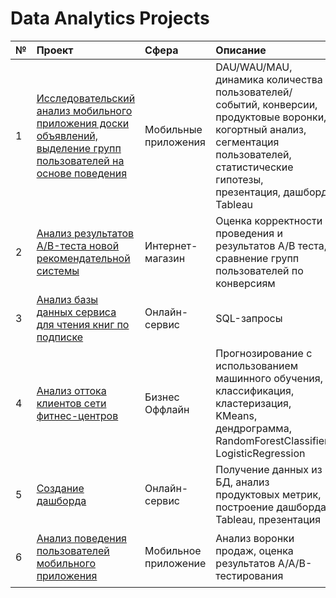 # Data Analytics Projects

| № | Проект | Сфера | Описание | Библиотеки | 
| :-------- | :-------- | :-------- | :-------- | :-------- | 
| 1 | [Исследовательский анализ мобильного приложения доски объявлений, выделение групп пользователей на основе поведения](https://github.com/jj-itmo/ya-practicum/tree/main/apps_final) | Мобильные приложения | DAU/WAU/MAU, динамика количества пользователей/событий, конверсии, продуктовые воронки, когортный анализ, сегментация пользователей, статистические гипотезы, презентация, дашборд Tableau | `Pandas` `Matplotlib` `Plotly` `Seaborn` |
| 2 | [Анализ результатов A/B-теста новой рекомендательной системы](https://github.com/jj-itmo/ya-practicum/tree/main/a_b_test_final) | Интернет-магазин | Оценка корректности проведения и результатов A/B теста, сравнение групп пользователей по конверсиям | `Pandas` `Matplotlib` `Plotly` `Seaborn` `Scipy` `Numpy` `Math` | 
| 3 | [Анализ базы данных сервиса для чтения книг по подписке](https://github.com/jj-itmo/ya-practicum/tree/main/sql_final) | Онлайн-сервис | SQL-запросы | `Pandas` `SQLAlchemy` | 
| 4 | [Анализ оттока клиентов сети фитнес-центров](https://github.com/jj-itmo/ya-practicum/tree/main/12_ml_fitness) | Бизнес Оффлайн | Прогнозирование с использованием машинного обучения, классификация, кластеризация, KMeans, дендрограмма, RandomForestClassifier, LogisticRegression | `Pandas` `Scikit-learn` `Matplotlib` `Seaborn` | 
| 5 | [Создание дашборда](https://github.com/jj-itmo/ya-practicum/tree/main/11_automation_tableau) | Онлайн-сервис | Получение данных из БД, анализ продуктовых метрик, построение дашборда Tableau, презентация | `Pandas` `SQLAlchemy` | 
| 6 | [Анализ поведения пользователей мобильного приложения](https://github.com/jj-itmo/ya-practicum/tree/main/10_sbornyi_2_app) | Мобильное приложение | Анализ воронки продаж, оценка результатов A/A/B-тестирования  | `Pandas` `Seaborn` `Matplotlib` `Plotly` `Math` `NumPy` `SciPy` | 

